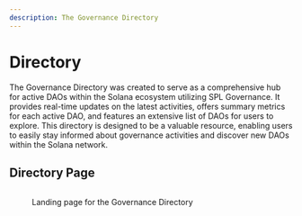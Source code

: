 ```yaml
---
description: The Governance Directory
---
```


# Directory

The Governance Directory was created to serve as a comprehensive hub for active DAOs within the Solana ecosystem utilizing SPL Governance. It provides real-time updates on the latest activities, offers summary metrics for each active DAO, and features an extensive list of DAOs for users to explore. This directory is designed to be a valuable resource, enabling users to easily stay informed about governance activities and discover new DAOs within the Solana network.

## Directory Page

<figure><img src="../.gitbook/assets/Screenshot 2024-06-18 at 1.30.12 PM.png" alt=""><figcaption><p>Landing page for the Governance Directory</p></figcaption></figure>
